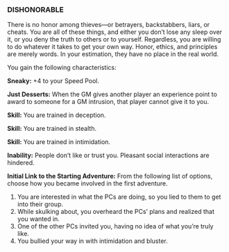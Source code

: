 ### DISHONORABLE

<!-- P, ID: 050333 -->

There is no honor among thieves—or betrayers, backstabbers, liars, or cheats. You are all of these things, and either you don’t lose any sleep over it, or you deny the truth to others or to yourself. Regardless, you are willing to do whatever it takes to get your own way. Honor, ethics, and principles are merely words. In your estimation, they have no place in the real world.

<!-- P, ID: 050334 -->

You gain the following characteristics:

<!-- P, ID: 050335 -->

**Sneaky:** +4 to your Speed Pool.

<!-- P, ID: 050336 -->

**Just Desserts:** When the GM gives another player an experience point to award to someone for a GM intrusion, that player cannot give it to you.

<!-- P, ID: 050337 -->

**Skill:** You are trained in deception.

<!-- P, ID: 050338 -->

**Skill:** You are trained in stealth.

<!-- P, ID: 050339 -->

**Skill:** You are trained in intimidation.

<!-- P, ID: 050340 -->

**Inability:** People don’t like or trust you. Pleasant social interactions are hindered.

<!-- P, ID: 050341 -->

**Initial Link to the Starting Adventure:** From the following list of options, choose how you became involved in the first adventure.

<!-- L, ID: 050342 -->

1. You are interested in what the PCs are doing, so you lied to them to get into their group.
2. While skulking about, you overheard the PCs’ plans and realized that you wanted in.
3. One of the other PCs invited you, having no idea of what you’re truly like.
4. You bullied your way in with intimidation and bluster.

<!-- /L -->

